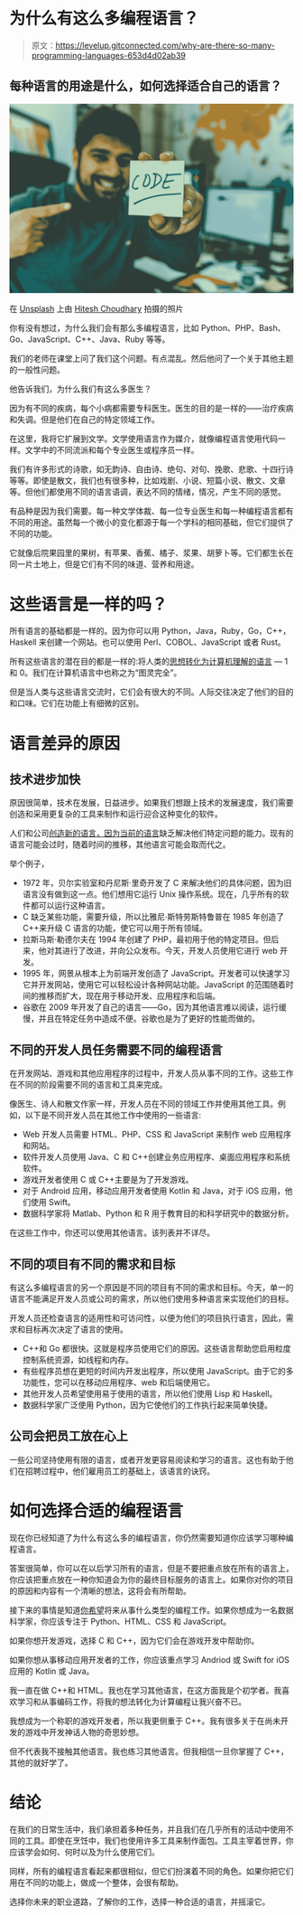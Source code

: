 # 为什么有这么多编程语言？

> 原文：<https://levelup.gitconnected.com/why-are-there-so-many-programming-languages-653d4d02ab39>

## 每种语言的用途是什么，如何选择适合自己的语言？

![](img/44182b8c39876340e4343a37199c0561.png)

在 [Unsplash](https://unsplash.com?utm_source=medium&utm_medium=referral) 上由 [Hitesh Choudhary](https://unsplash.com/@hiteshchoudhary?utm_source=medium&utm_medium=referral) 拍摄的照片

你有没有想过，为什么我们会有那么多编程语言，比如 Python、PHP、Bash、Go、JavaScript、C++、Java、Ruby 等等。

我们的老师在课堂上问了我们这个问题。有点混乱。然后他问了一个关于其他主题的一般性问题。

他告诉我们，为什么我们有这么多医生？

因为有不同的疾病，每个小病都需要专科医生。医生的目的是一样的——治疗疾病和失调。但是他们在自己的特定领域工作。

在这里，我将它扩展到文学。文学使用语言作为媒介，就像编程语言使用代码一样。文学中的不同流派和每个专业医生或程序员一样。

我们有许多形式的诗歌，如无韵诗、自由诗、绝句、对句、挽歌、悲歌、十四行诗等等。即使是散文，我们也有很多种，比如戏剧、小说、短篇小说、散文、文章等。但他们都使用不同的语言语调，表达不同的情绪，情况，产生不同的感觉。

有品种是因为我们需要。每一种文学体裁、每一位专业医生和每一种编程语言都有不同的用途。虽然每一个微小的变化都源于每一个学科的相同基础，但它们提供了不同的功能。

它就像后院果园里的果树，有苹果、香蕉、橘子、浆果、胡萝卜等。它们都生长在同一片土地上，但是它们有不同的味道、营养和用途。

# 这些语言是一样的吗？

所有语言的基础都是一样的。因为你可以用 Python，Java，Ruby，Go，C++，Haskell 来创建一个网站。也可以使用 Perl、COBOL、JavaScript 或者 Rust。

所有这些语言的潜在目的都是一样的:将人类的[思想转化为计算机理解的语言](https://www.juniorcoders.ca/blog/why-are-there-so-many-programming-languages/) — 1 和 0。我们在计算机语言中也称之为“图灵完全”。

但是当人类与这些语言交流时，它们会有很大的不同。人际交往决定了他们的目的和口味。它们在功能上有细微的区别。

# 语言差异的原因

## 技术进步加快

原因很简单，技术在发展，日益进步。如果我们想跟上技术的发展速度，我们需要创造和采用更复杂的工具来制作和运行迎合这种变化的软件。

人们和公司[创造新的语言，因为当前的语言](https://www.freecodecamp.org/news/why-are-there-so-many-programming-languages/)缺乏解决他们特定问题的能力。现有的语言可能会过时，随着时间的推移，其他语言可能会取而代之。

举个例子，

*   1972 年，贝尔实验室和丹尼斯·里奇开发了 C 来解决他们的具体问题，因为旧语言没有做到这一点。他们想用它运行 Unix 操作系统。现在，几乎所有的软件都可以运行这种语言。
*   C 缺乏某些功能，需要升级，所以比雅尼·斯特劳斯特鲁普在 1985 年创造了 C++来升级 C 语言的功能，使它可以用于所有领域。
*   拉斯马斯·勒德尔夫在 1994 年创建了 PHP，最初用于他的特定项目。但后来，他对其进行了改进，并向公众发布。今天，开发人员使用它进行 web 开发。
*   1995 年，网景从根本上为前端开发创造了 JavaScript。开发者可以快速学习它并开发网站，使用它可以轻松设计各种网站功能。JavaScript 的范围随着时间的推移而扩大，现在用于移动开发、应用程序和后端。
*   谷歌在 2009 年开发了自己的语言——Go，因为其他语言难以阅读，运行缓慢，并且在特定任务中造成不便。谷歌也是为了更好的性能而做的。

## 不同的开发人员任务需要不同的编程语言

在开发网站、游戏和其他应用程序的过程中，开发人员从事不同的工作。这些工作在不同的阶段需要不同的语言和工具来完成。

像医生、诗人和散文作家一样，开发人员在不同的领域工作并使用其他工具。例如，以下是不同开发人员在其他工作中使用的一些语言:

*   Web 开发人员需要 HTML、PHP、CSS 和 JavaScript 来制作 web 应用程序和网站。
*   软件开发人员使用 Java、C 和 C++创建业务应用程序、桌面应用程序和系统软件。
*   游戏开发者使用 C 或 C++主要是为了开发游戏。
*   对于 Android 应用，移动应用开发者使用 Kotlin 和 Java，对于 iOS 应用，他们使用 Swift。
*   数据科学家将 Matlab、Python 和 R 用于教育目的和科学研究中的数据分析。

在这些工作中，你还可以使用其他语言。该列表并不详尽。

## 不同的项目有不同的需求和目标

有这么多编程语言的另一个原因是不同的项目有不同的需求和目标。今天，单一的语言不能满足开发人员或公司的需求，所以他们使用多种语言来实现他们的目标。

开发人员还检查语言的适用性和可访问性，以便为他们的项目执行语言，因此，需求和目标再次决定了语言的使用。

*   C++和 Go 都很快。这就是程序员使用它们的原因。这些语言帮助您启用粒度控制系统资源，如线程和内存。
*   有些程序员想在更短的时间内开发出程序，所以使用 JavaScript。由于它的多功能性，您可以在移动应用程序、web 和后端使用它。
*   其他开发人员希望使用易于使用的语言，所以他们使用 Lisp 和 Haskell。
*   数据科学家广泛使用 Python，因为它使他们的工作执行起来简单快捷。

## 公司会把员工放在心上

一些公司坚持使用有限的语言，或者开发更容易阅读和学习的语言。这也有助于他们在招聘过程中，他们雇用员工的基础上，该语言的诀窍。

# 如何选择合适的编程语言

现在你已经知道了为什么有这么多的编程语言，你仍然需要知道你应该学习哪种编程语言。

答案很简单，你可以在以后学习所有的语言，但是不要把重点放在所有的语言上，你应该把重点放在一种你知道会为你的最终目标服务的语言上。如果你对你的项目的原因和内容有一个清晰的想法，这将会有所帮助。

接下来的事情是知道[你希望](https://www.computerhope.com/issues/ch000569.htm)将来从事什么类型的编程工作。如果你想成为一名数据科学家，你应该专注于 Python、HTML、CSS 和 JavaScript。

如果你想开发游戏，选择 C 和 C++，因为它们会在游戏开发中帮助你。

如果你想从事移动应用开发者的工作，你应该重点学习 Andriod 或 Swift for iOS 应用的 Kotlin 或 Java。

我一直在做 C++和 HTML。我也在学习其他语言，在这方面我是个初学者。我喜欢学习和从事编码工作，将我的想法转化为计算编程让我兴奋不已。

我想成为一个称职的游戏开发者，所以我更侧重于 C++。我有很多关于在尚未开发的游戏中开发神话人物的奇思妙想。

但不代表我不接触其他语言。我也练习其他语言。但我相信一旦你掌握了 C++，其他的就好学了。

# 结论

在我们的日常生活中，我们承担着多种任务，并且我们在几乎所有的活动中使用不同的工具。即使在烹饪中，我们也使用许多工具来制作面包。工具主宰着世界，你应该学会如何、何时以及为什么使用它们。

同样，所有的编程语言看起来都很相似，但它们扮演着不同的角色。如果你把它们用在不同的功能上，做成一个整体，会很有帮助。

选择你未来的职业道路，了解你的工作，选择一种合适的语言，并摇滚它。